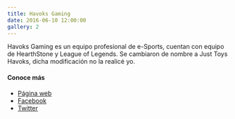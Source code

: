 ```yaml
---
title: Havoks Gaming
date: 2016-06-10 12:00:00
gallery: 2
---
```

<p class="lead">
	Havoks Gaming es un equipo profesional de e-Sports, cuentan con equipo de HearthStone y League of Legends. Se cambiaron de nombre a Just Toys Havoks, dicha modificación no la realicé yo.
</p>

#### Conoce más
- [Página web](https://havoksgaming.com)
- [Facebook](https://www.facebook.com/HavoksGaming)
- [Twitter](https://twitter.com/HavoksGaming)
